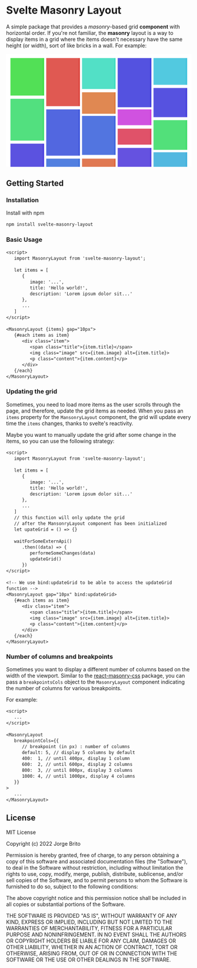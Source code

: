 # Svelte Masonry Layout

A simple package that provides a *masonry*-based grid **component** with horizontal order. If you're not familiar, the **masonry** layout is a way to display items in a grid where the items doesn't necessary have the same height (or width), sort of like bricks in a wall. For example:

![Preview](preview.png)

## Getting Started

### Installation

Install with npm

```bash
npm install svelte-masonry-layout
```

### Basic Usage

```svelte
<script>
   import MasonryLayout from 'svelte-masonry-layout';

   let items = [
      {
         image: '...',
         title: 'Hello world!', 
         description: 'Lorem ipsum dolor sit...'
      },
      ...
   ]
</script>

<MasonryLayout {items} gap="10px">
   {#each items as item}
      <div class="item">
         <span class="title">{item.title}</span>
         <img class="image" src={item.image} alt={item.title}>
         <p class="content">{item.content}</p>
      </div>
   {/each}
</MasonryLayout>
```

### Updating the grid

Sometimes, you need to load more items as the user scrolls through the page, and therefore, update the grid items as needed. When you pass an `items` property for the `MansonryLayout` component, the grid will update every time the `items` changes, thanks to svelte's reactivity.

Maybe you want to manually update the grid after some change in the items, so you can use the following strategy:

```svelte
<script>
   import MasonryLayout from 'svelte-masonry-layout';

   let items = [
      {
         image: '...',
         title: 'Hello world!', 
         description: 'Lorem ipsum dolor sit...'
      },
      ...
   ]
   // this function will only update the grid
   // after the MansonryLayout component has been initialized
   let upateGrid = () => {}

   waitForSomeExternApi()
      .then((data) => {
         performeSomeChanges(data)
         updateGrid()
      })
</script>

<!-- We use bind:updateGrid to be able to access the updateGrid function -->
<MasonryLayout gap="10px" bind:updateGrid>
   {#each items as item}
      <div class="item">
         <span class="title">{item.title}</span>
         <img class="image" src={item.image} alt={item.title}>
         <p class="content">{item.content}</p>
      </div>
   {/each}
</MasonryLayout>
```

### Number of columns and breakpoints

Sometimes you want to display a different number of columns based on the width of the viewport. Similar to the [react-masonry-css](https://github.com/paulcollett/react-masonry-css) package, you can pass a `breakpointsCols` object to the `MasonryLayout` component indicating the number of columns for various breakpoints.

For example:

```svelte
<script>
   ...
</script>

<MasonryLayout
   breakpointCols={{
      // breakpoint (in px) : number of columns
      default: 5, // display 5 columns by default
      400:  1, // until 400px, display 1 column
      600:  2, // until 600px, display 2 columns
      800:  3, // until 800px, display 3 columns
      1000: 4, // until 1000px, display 4 columns
   }}
>
   ...
</MasonryLayout>
```

## License

MIT License

Copyright (c) 2022 Jorge Brito

Permission is hereby granted, free of charge, to any person obtaining a copy
of this software and associated documentation files (the "Software"), to deal
in the Software without restriction, including without limitation the rights
to use, copy, modify, merge, publish, distribute, sublicense, and/or sell
copies of the Software, and to permit persons to whom the Software is
furnished to do so, subject to the following conditions:

The above copyright notice and this permission notice shall be included in all
copies or substantial portions of the Software.

THE SOFTWARE IS PROVIDED "AS IS", WITHOUT WARRANTY OF ANY KIND, EXPRESS OR
IMPLIED, INCLUDING BUT NOT LIMITED TO THE WARRANTIES OF MERCHANTABILITY,
FITNESS FOR A PARTICULAR PURPOSE AND NONINFRINGEMENT. IN NO EVENT SHALL THE
AUTHORS OR COPYRIGHT HOLDERS BE LIABLE FOR ANY CLAIM, DAMAGES OR OTHER
LIABILITY, WHETHER IN AN ACTION OF CONTRACT, TORT OR OTHERWISE, ARISING FROM,
OUT OF OR IN CONNECTION WITH THE SOFTWARE OR THE USE OR OTHER DEALINGS IN THE
SOFTWARE.